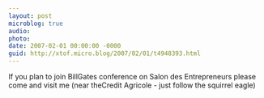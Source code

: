 ```yaml
---
layout: post
microblog: true
audio: 
photo: 
date: 2007-02-01 00:00:00 -0000
guid: http://xtof.micro.blog/2007/02/01/t4948393.html
---
```

If you plan to join BillGates conference on Salon des Entrepreneurs please come and visit me (near theCredit Agricole - just follow the squirrel eagle)
